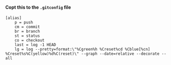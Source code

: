 #### Copt this to the `.gitconfig` file

```git
[alias]
	p = push
	cm = commit
	br = branch
	st = status
	co = checkout
	last = log -1 HEAD
	lg = log --pretty=format:\"%Cgreen%h %Creset%cd %Cblue[%cn] %Creset%s%C(yellow)%d%C(reset)\" --graph --date=relative --decorate --all
```